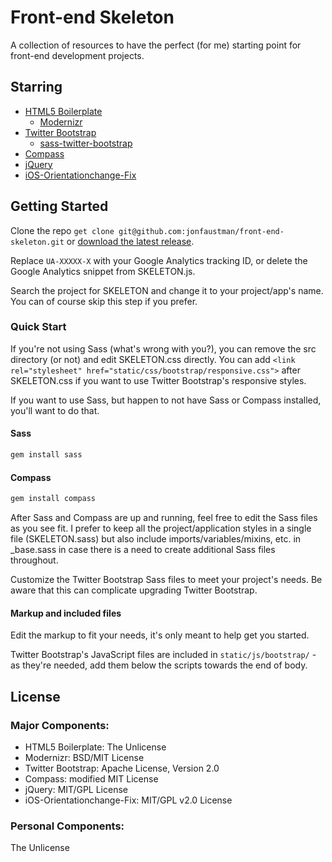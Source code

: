 # Front-end Skeleton

A collection of resources to have the perfect (for me) starting point for front-end development projects.

## Starring
* [HTML5 Boilerplate](https://github.com/h5bp/html5-boilerplate)
    * [Modernizr](https://github.com/Modernizr/Modernizr)
* [Twitter Bootstrap](https://github.com/twitter/bootstrap)
    * [sass-twitter-bootstrap](https://github.com/jlong/sass-twitter-bootstrap)
* [Compass](https://github.com/chriseppstein/compass)
* [jQuery](https://github.com/jquery/jquery)
* [iOS-Orientationchange-Fix](https://github.com/scottjehl/iOS-Orientationchange-Fix)

## Getting Started

Clone the repo `get clone git@github.com:jonfaustman/front-end-skeleton.git` or [download the latest release](https://github.com/jonfaustman/front-end-skeleton/zipball/0.2.0).

Replace `UA-XXXXX-X` with your Google Analytics tracking ID, or delete the Google Analytics snippet from SKELETON.js.

Search the project for SKELETON and change it to your project/app's name. You can of course skip this step if you prefer.

### Quick Start

If you're not using Sass (what's wrong with you?), you can remove the src directory (or not) and edit SKELETON.css directly. You can add `<link rel="stylesheet" href="static/css/bootstrap/responsive.css">` after SKELETON.css if you want to use Twitter Bootstrap's responsive styles.

If you want to use Sass, but happen to not have Sass or Compass installed, you'll want to do that.

#### Sass

```ruby
gem install sass
```
#### Compass

```ruby
gem install compass
```

After Sass and Compass are up and running, feel free to edit the Sass files as you see fit. I prefer to keep all the project/application styles in a single file (SKELETON.sass) but also include imports/variables/mixins, etc. in _base.sass in case there is a need to create additional Sass files throughout.

Customize the Twitter Bootstrap Sass files to meet your project's needs. Be aware that this can complicate upgrading Twitter Bootstrap.

#### Markup and included files

Edit the markup to fit your needs, it's only meant to help get you started.

Twitter Bootstrap's JavaScript files are included in `static/js/bootstrap/` - as they're needed, add them below the scripts towards the end of body.

## License

### Major Components:
* HTML5 Boilerplate: The Unlicense
* Modernizr: BSD/MIT License
* Twitter Bootstrap: Apache License, Version 2.0
* Compass: modified MIT License
* jQuery: MIT/GPL License
* iOS-Orientationchange-Fix: MIT/GPL v2.0 License

### Personal Components:
The Unlicense